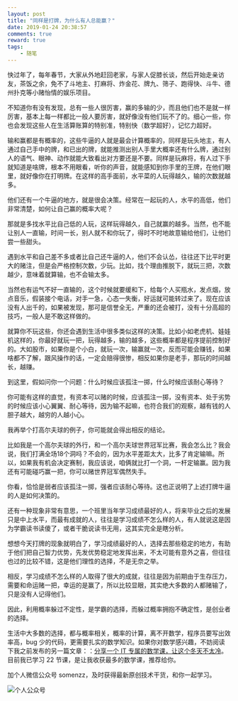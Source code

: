 ```yaml
---
layout: post
title: "同样是打牌，为什么有人总能赢？"
date: 2019-01-24 20:38:57
comments: true
reward: true
tags: 
	- 随笔
---
```




快过年了，每年春节，大家从外地赶回老家，与家人促膝长谈，然后开始走亲访友，茶饭之余，免不了斗地主、打麻将、炸金花、牌九、筛子、跑得快、斗牛、德州扑克等小赌怡情的娱乐项目。

<!-- more -->

不知道你有没有发现，总有一些人很厉害，赢的多输的少，而且他们也不是就一样厉害，基本上每一样都比一般人要厉害，就好像没有他们玩不了的。细心一些，你也会发现这些人在生活算账算的特别准，特别快（数学超好），记忆力超好。

输和赢都是有概率的，这些牛逼的人就是最会计算概率的，同样是玩头地主，有人通过自己手中的牌，和已出的牌，就能推测出别人手里大概率还有什么牌，通过别人的语气、眼神、动作就能大致看出对方要还是不要。同样是玩麻将，有人过下手就知道是啥牌，根本不用眼看，听你的声音，就能感知到你手里的王牌，在他们眼里，就好像你在打明牌。在这样的高手面前，水平菜的人玩得越久，输的次数就越多。

他们还有一个牛逼的地方，就是很会决策。经常在一起玩的人，水平的高低，他们非常清楚，如何让自己赢的概率大呢？

那就是多找水平比自己低的人玩，这样玩得越久，自己就赢的越多。当然，也不能让别人一直输，时间一长，别人就不和你玩了，得时不时地故意输给他们，让他们尝一些甜头。

遇到水平和自己差不多或者比自己还牛逼的人，他们不会认怂，往往还下比平时更大的赌注，但是会严格控制次数，少玩。比如，找个理由推脱下，就玩三把，次数越少，意味着就算输，也不会输太多。

当然也有运气不好一直输的，这个时候就要缓和下，给每个人买瓶水，发点烟，放点音乐，假装接个电话，对手一急，心态一失衡，好运就可能转过来了。现在应该没有人出千的，如果被发现，那可是信誉全无，严重的还会被打，没有十分高超的技巧，一般人是不敢这样做的。

就算你不玩这些，你还会遇到生活中很多类似这样的决策。比如小如老虎机、娃娃机这样的，你最好就玩一把，玩得越多，输的越多，这些概率都是程序提前控制好的。大如股市，如果你是个小白，就玩一次，输赢就一次，反而可能会赚钱，如果啥都不了解，跟风操作的话，一定会赔得很惨，相反如果你是老手，那玩的时间越长，越赚。

到这里，假如问你一个问题：什么时候应该孤注一掷，什么时候应该耐心等待？

你可能有这样的直觉，有资本可以赌的时候，应该孤注一掷，没有资本、处于劣势的时候应该小心翼翼、耐心等待，因为输不起嘛，也符合我们的观察，越有钱的人胆子越大，越穷的人越小心。

我再举个打高尔夫球的例子，你可能就会得出相反的结论。

比如我是一个高尔夫球的外行，和一个高尔夫球世界冠军比赛，我会怎么比？我会说，我们打满全场18个洞吗？不会的，因为水平差距太大，比多了肯定输嘛。所以，如果我有机会决定赛制，我应该说，咱俩就比打一个洞，一杆定输赢。因为我还有可能碰巧赢一把，你可以赌世界冠军偶然失手。

你看，恰恰是弱者应该孤注一掷，强者应该耐心等待。这也正说明了上述打牌牛逼的人是如何决策的。

还有一种现象非常有意思，一个班里当年学习成绩最好的人，将来毕业之后的发展只是中上水平，而最有成就的人，往往是学习成绩不怎么样的人，有人就说这是因为学霸读书读傻了，或者干脆说读书无用，这其实完全是瞎分析。

想想今天打牌的现象就明白了，学习成绩最好的人，选择去那些稳定的地方，有助于他们把自己智力优势，先发优势稳定地发挥出来，不太可能有意外之喜，但往往也过的比较不错，这是他们理性的选择，不是无奈之举。

相反，学习成绩不怎么样的人取得了很大的成就，往往是因为前期由于生存压力，需要和命运赌一把，幸运的是赢了，所以比较显眼，其实绝大多数的人都赌输了，只是没有人记得他们。

因此，利用概率躲过不定性，是学霸的选择，而躲过概率拥抱不确定性，是创业者的选择。

生活中大多数的选择，都与概率相关，概率的计算，离不开数学，程序员要写出效率高，bug 少的代码，更需要扎实的数学知识。如果你对数学感兴趣，不妨阅读下我之前发布的另一篇文章：：[分享一个 IT 专属的数学课，让这个冬天不太冷](https://somenzz.github.io/2018/12/07/math_for_program/)。目前我已学习 22 节课，是让我收获最多的数学课，推荐给你。

加个人微信公众号 somenzz，及时获得最新原创技术干货，和你一起学习。

![个人公众号](/assets/img/wechat2.jpg)

